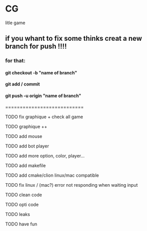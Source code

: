 # CG
litle game

## if you whant to fix some thinks creat a new branch for push !!!!
### for that:
#### git checkout -b "name of branch"
#### git add / commit
#### git push -u origin "name of branch"

===========================

TODO fix graphique + check all game

TODO graphique ++

TODO add mouse

TODO add bot player

TODO add more option, color, player...

TODO add makefile

TODO add cmake/clion linux/mac compatible

TODO fix linux / (mac?) error not responding when waiting input

TODO clean code

TODO opti code

TODO leaks

TODO have fun
